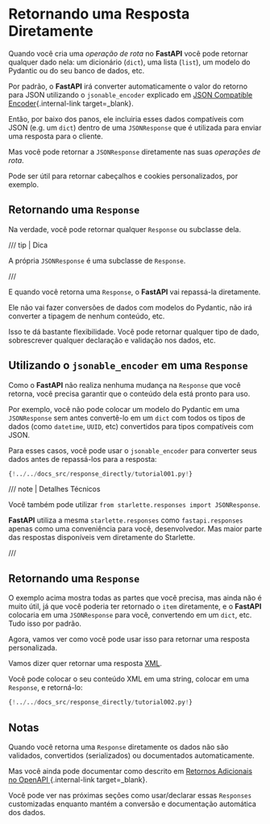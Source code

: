 # Retornando uma Resposta Diretamente

Quando você cria uma *operação de rota* no **FastAPI** você pode retornar qualquer dado nela: um dicionário (`dict`), uma lista (`list`), um modelo do Pydantic ou do seu banco de dados, etc.

Por padrão, o **FastAPI** irá converter automaticamente o valor do retorno para JSON utilizando o `jsonable_encoder` explicado em [JSON Compatible Encoder](../tutorial/encoder.md){.internal-link target=_blank}.

Então, por baixo dos panos, ele incluiria esses dados compatíveis com JSON (e.g. um `dict`) dentro de uma `JSONResponse` que é utilizada para enviar uma resposta para o cliente.

Mas você pode retornar a `JSONResponse` diretamente nas suas *operações de rota*.

Pode ser útil para retornar cabeçalhos e cookies personalizados, por exemplo.

## Retornando uma `Response`

Na verdade, você pode retornar qualquer `Response` ou subclasse dela.

/// tip | Dica

A própria `JSONResponse` é uma subclasse de `Response`.

///

E quando você retorna uma `Response`, o **FastAPI** vai repassá-la diretamente.

Ele não vai fazer conversões de dados com modelos do Pydantic, não irá converter a tipagem de nenhum conteúdo, etc.

Isso te dá bastante flexibilidade. Você pode retornar qualquer tipo de dado, sobrescrever qualquer declaração e validação nos dados, etc.

## Utilizando o `jsonable_encoder` em uma `Response`

Como o **FastAPI** não realiza nenhuma mudança na `Response` que você retorna, você precisa garantir que o conteúdo dela está pronto para uso.

Por exemplo, você não pode colocar um modelo do Pydantic em uma `JSONResponse` sem antes convertê-lo em um `dict` com todos os tipos de dados (como `datetime`, `UUID`, etc) convertidos para tipos compatíveis com JSON.

Para esses casos, você pode usar o `jsonable_encoder` para converter seus dados antes de repassá-los para a resposta:

```Python hl_lines="6-7  21-22"
{!../../docs_src/response_directly/tutorial001.py!}
```

/// note | Detalhes Técnicos

Você também pode utilizar `from starlette.responses import JSONResponse`.

**FastAPI** utiliza a mesma `starlette.responses` como `fastapi.responses` apenas como uma conveniência para você, desenvolvedor. Mas maior parte das respostas disponíveis vem diretamente do Starlette.

///

## Retornando uma `Response`

O exemplo acima mostra todas as partes que você precisa, mas ainda não é muito útil, já que você poderia ter retornado o `item` diretamente, e o **FastAPI** colocaria em uma `JSONResponse` para você, convertendo em um `dict`, etc. Tudo isso por padrão.

Agora, vamos ver como você pode usar isso para retornar uma resposta personalizada.

Vamos dizer quer retornar uma resposta <a href="https://pt.wikipedia.org/wiki/XML" class="external-link" target="_blank">XML</a>.

Você pode colocar o seu conteúdo XML em uma string, colocar em uma `Response`, e retorná-lo:

```Python hl_lines="1  18"
{!../../docs_src/response_directly/tutorial002.py!}
```

## Notas

Quando você retorna uma `Response` diretamente os dados não são validados, convertidos (serializados) ou documentados automaticamente.

Mas você ainda pode documentar como descrito em [Retornos Adicionais no OpenAPI
](additional-responses.md){.internal-link target=_blank}.

Você pode ver nas próximas seções como usar/declarar essas `Responses` customizadas enquanto mantém a conversão e documentação automática dos dados.
